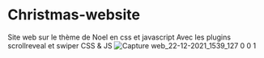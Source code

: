 # Christmas-website
Site web sur le thème de Noel en css et javascript 
Avec les plugins scrollreveal et swiper CSS & JS
![Capture web_22-12-2021_1539_127 0 0 1](https://user-images.githubusercontent.com/75976059/147104958-94496bcd-3874-42a1-b206-495825214f48.jpeg)

